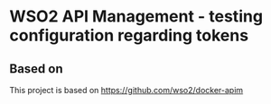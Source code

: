 # WSO2 API Management - testing configuration regarding tokens

## Based on
This project is based on https://github.com/wso2/docker-apim

